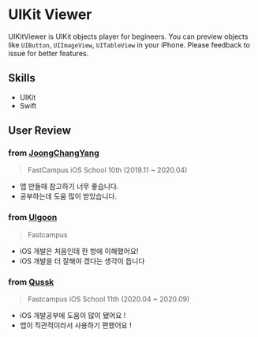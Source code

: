 # UIKit Viewer

UIKitViewer is UIKit objects player for begineers. You can preview objects like `UIButton`, `UIImageView`, `UITableView` in your iPhone. Please feedback to issue for better features.

## Skills

- UIKit
- Swift

## User Review

### from [JoongChangYang](https://github.com/JoongChangYang)

> FastCampus iOS School 10th (2019.11 ~ 2020.04)

- 앱 만들때 참고하기 너무 좋습니다.
- 공부하는데 도움 많이 받았습니다.

### from [Ulgoon](https://github.com/ulgoon)

> Fastcampus

- iOS 개발은 처음인데 한 방에 이해했어요!
- iOS 개발을 더 잘해야 겠다는 생각이 듭니다


### from [Qussk](https://github.com/Qussk)

> Fastcampus iOS School 11th (2020.04 ~ 2020.09)

- iOS 개발공부에 도움이 많이 됐어요 !
- 앱이 직관적이라서 사용하기 편했어요 ! 



